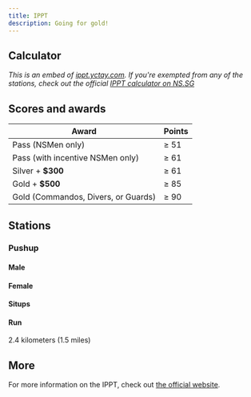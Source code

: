 ```yaml
---
title: IPPT
description: Going for gold!
---
```


## Calculator

<ippt-calculator url="https://ippt.yctay.com/"> </ippt-calculator>

*This is an embed of [ippt.yctay.com](https://ippt.yctay.com/). If you're exempted from any of the stations, check out the official [IPPT calculator on NS.SG](https://www.ns.sg/web/portal/nsmen/home/nstopics/ippt-ipt-rt/ippt/ippt-stations-and-scoring-system/scoring-calculation)*

## Scores and awards
Award | Points
-- | --
Pass (NSMen only) | ≥ 51
Pass (with incentive NSMen only) | ≥ 61
Silver + **$300** | ≥ 61
Gold + **$500** | ≥ 85
Gold (Commandos, Divers, or Guards) | ≥ 90

## Stations

### Pushup

#### Male
<youtube-video id="F6dMeNfdTo"></youtube-video>

#### Female
<youtube-video id="YMrSzqqlOiA"></youtube-video>

#### Situps

#### Run
2.4 kilometers (1.5 miles)

## More
For more information on the IPPT, check out [the official website](https://www.ns.sg/web/portal/nsmen/home/nstopics/ippt-ipt-rt/ippt/overview-ippt/ippt-requirements).